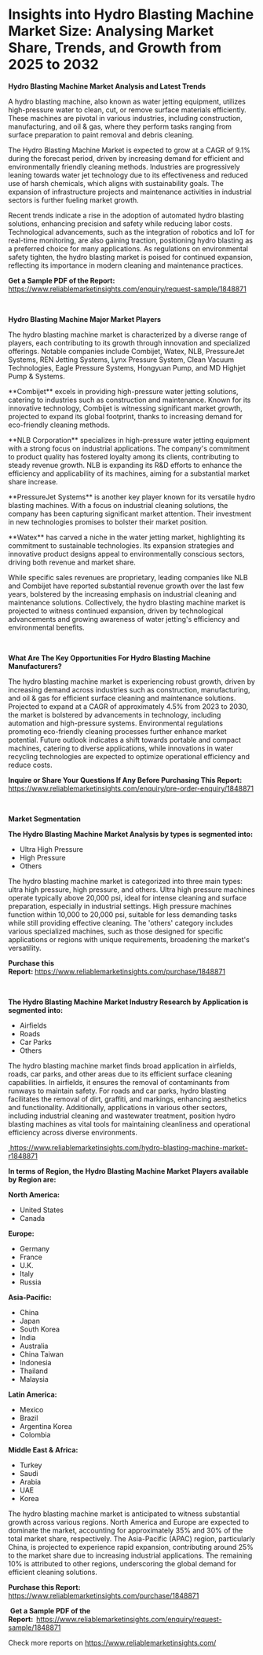 <p><h1>Insights into Hydro Blasting Machine Market Size: Analysing Market Share, Trends, and Growth from 2025 to 2032</h1></p><p><strong>Hydro Blasting Machine Market Analysis and Latest Trends</strong></p>
<p><p>A hydro blasting machine, also known as water jetting equipment, utilizes high-pressure water to clean, cut, or remove surface materials efficiently. These machines are pivotal in various industries, including construction, manufacturing, and oil & gas, where they perform tasks ranging from surface preparation to paint removal and debris cleaning.</p><p>The Hydro Blasting Machine Market is expected to grow at a CAGR of 9.1% during the forecast period, driven by increasing demand for efficient and environmentally friendly cleaning methods. Industries are progressively leaning towards water jet technology due to its effectiveness and reduced use of harsh chemicals, which aligns with sustainability goals. The expansion of infrastructure projects and maintenance activities in industrial sectors is further fueling market growth.</p><p>Recent trends indicate a rise in the adoption of automated hydro blasting solutions, enhancing precision and safety while reducing labor costs. Technological advancements, such as the integration of robotics and IoT for real-time monitoring, are also gaining traction, positioning hydro blasting as a preferred choice for many applications. As regulations on environmental safety tighten, the hydro blasting market is poised for continued expansion, reflecting its importance in modern cleaning and maintenance practices.</p></p>
<p><strong>Get a Sample PDF of the Report:&nbsp;</strong> <a href="https://www.reliablemarketinsights.com/enquiry/request-sample/1848871?utm_campaign=2181&utm_medium=2&utm_source=Github&utm_content=ia&utm_term=11042025&utm_id=hydro-blasting-machine">https://www.reliablemarketinsights.com/enquiry/request-sample/1848871</a></p>
<p>&nbsp;</p>
<p><strong>Hydro Blasting Machine Major Market Players</strong></p>
<p><p>The hydro blasting machine market is characterized by a diverse range of players, each contributing to its growth through innovation and specialized offerings. Notable companies include Combijet, Watex, NLB, PressureJet Systems, REN Jetting Systems, Lynx Pressure System, Clean Vacuum Technologies, Eagle Pressure Systems, Hongyuan Pump, and MD Highjet Pump & Systems.</p><p>**Combijet** excels in providing high-pressure water jetting solutions, catering to industries such as construction and maintenance. Known for its innovative technology, Combijet is witnessing significant market growth, projected to expand its global footprint, thanks to increasing demand for eco-friendly cleaning methods.</p><p>**NLB Corporation** specializes in high-pressure water jetting equipment with a strong focus on industrial applications. The company's commitment to product quality has fostered loyalty among its clients, contributing to steady revenue growth. NLB is expanding its R&D efforts to enhance the efficiency and applicability of its machines, aiming for a substantial market share increase.</p><p>**PressureJet Systems** is another key player known for its versatile hydro blasting machines. With a focus on industrial cleaning solutions, the company has been capturing significant market attention. Their investment in new technologies promises to bolster their market position.</p><p>**Watex** has carved a niche in the water jetting market, highlighting its commitment to sustainable technologies. Its expansion strategies and innovative product designs appeal to environmentally conscious sectors, driving both revenue and market share.</p><p>While specific sales revenues are proprietary, leading companies like NLB and Combijet have reported substantial revenue growth over the last few years, bolstered by the increasing emphasis on industrial cleaning and maintenance solutions. Collectively, the hydro blasting machine market is projected to witness continued expansion, driven by technological advancements and growing awareness of water jetting's efficiency and environmental benefits.</p></p>
<p>&nbsp;</p>
<p><strong>What Are The Key Opportunities For Hydro Blasting Machine Manufacturers?</strong></p>
<p><p>The hydro blasting machine market is experiencing robust growth, driven by increasing demand across industries such as construction, manufacturing, and oil & gas for efficient surface cleaning and maintenance solutions. Projected to expand at a CAGR of approximately 4.5% from 2023 to 2030, the market is bolstered by advancements in technology, including automation and high-pressure systems. Environmental regulations promoting eco-friendly cleaning processes further enhance market potential. Future outlook indicates a shift towards portable and compact machines, catering to diverse applications, while innovations in water recycling technologies are expected to optimize operational efficiency and reduce costs.</p></p>
<p><strong>Inquire or Share Your Questions If Any Before Purchasing This Report:</strong> <a href="https://www.reliablemarketinsights.com/enquiry/pre-order-enquiry/1848871?utm_campaign=2181&utm_medium=2&utm_source=Github&utm_content=ia&utm_term=11042025&utm_id=hydro-blasting-machine">https://www.reliablemarketinsights.com/enquiry/pre-order-enquiry/1848871</a></p>
<p>&nbsp;</p>
<p><strong>Market Segmentation</strong></p>
<p><strong>The Hydro Blasting Machine Market Analysis by types is segmented into:</strong></p>
<p><ul><li>Ultra High Pressure</li><li>High Pressure</li><li>Others</li></ul></p>
<p><p>The hydro blasting machine market is categorized into three main types: ultra high pressure, high pressure, and others. Ultra high pressure machines operate typically above 20,000 psi, ideal for intense cleaning and surface preparation, especially in industrial settings. High pressure machines function within 10,000 to 20,000 psi, suitable for less demanding tasks while still providing effective cleaning. The 'others' category includes various specialized machines, such as those designed for specific applications or regions with unique requirements, broadening the market's versatility.</p></p>
<p><strong>Purchase this Report:&nbsp;</strong><a href="https://www.reliablemarketinsights.com/purchase/1848871?utm_campaign=2181&utm_medium=2&utm_source=Github&utm_content=ia&utm_term=11042025&utm_id=hydro-blasting-machine">https://www.reliablemarketinsights.com/purchase/1848871</a></p>
<p>&nbsp;</p>
<p><strong>The Hydro Blasting Machine Market Industry Research by Application is segmented into:</strong></p>
<p><ul><li>Airfields</li><li>Roads</li><li>Car Parks</li><li>Others</li></ul></p>
<p><p>The hydro blasting machine market finds broad application in airfields, roads, car parks, and other areas due to its efficient surface cleaning capabilities. In airfields, it ensures the removal of contaminants from runways to maintain safety. For roads and car parks, hydro blasting facilitates the removal of dirt, graffiti, and markings, enhancing aesthetics and functionality. Additionally, applications in various other sectors, including industrial cleaning and wastewater treatment, position hydro blasting machines as vital tools for maintaining cleanliness and operational efficiency across diverse environments.</p></p>
<p><a href="https://www.reliablemarketinsights.com/hydro-blasting-machine-market-r1848871?utm_campaign=2181&utm_medium=2&utm_source=Github&utm_content=ia&utm_term=11042025&utm_id=hydro-blasting-machine">&nbsp;https://www.reliablemarketinsights.com/hydro-blasting-machine-market-r1848871</a></p>
<p><strong>In terms of Region, the Hydro Blasting Machine Market Players available by Region are:</strong></p>
<p>
    <p> <strong> North America: </strong>
        <ul>
            <li>United States</li>
            <li>Canada</li>
        </ul>
        </p> 
    <p> <strong> Europe: </strong>
        <ul>
            <li>Germany</li>
            <li>France</li>
            <li>U.K.</li>
            <li>Italy</li>
            <li>Russia</li>
        </ul>
        </p> 
    <p> <strong> Asia-Pacific: </strong>
        <ul>
            <li>China</li>
            <li>Japan</li>
            <li>South Korea</li>
            <li>India</li>
            <li>Australia</li>
            <li>China Taiwan</li>
            <li>Indonesia</li>
            <li>Thailand</li>
            <li>Malaysia</li>
        </ul>
        </p> 
    <p> <strong> Latin America: </strong>
        <ul>
            <li>Mexico</li>
            <li>Brazil</li>
            <li>Argentina Korea</li>
            <li>Colombia</li>
        </ul>
        </p> 
    <p> <strong> Middle East & Africa: </strong>
        <ul>
            <li>Turkey</li>
            <li>Saudi</li>
            <li>Arabia</li>
            <li>UAE</li>
            <li>Korea</li>
        </ul>
    </p>
    </p>
<p><p>The hydro blasting machine market is anticipated to witness substantial growth across various regions. North America and Europe are expected to dominate the market, accounting for approximately 35% and 30% of the total market share, respectively. The Asia-Pacific (APAC) region, particularly China, is projected to experience rapid expansion, contributing around 25% to the market share due to increasing industrial applications. The remaining 10% is attributed to other regions, underscoring the global demand for efficient cleaning solutions.</p></p>
<p><strong>Purchase this Report: </strong><a href="https://www.reliablemarketinsights.com/purchase/1848871?utm_campaign=2181&utm_medium=2&utm_source=Github&utm_content=ia&utm_term=11042025&utm_id=hydro-blasting-machine">https://www.reliablemarketinsights.com/purchase/1848871</a></p>
<p>&nbsp;<strong>Get a Sample PDF of the Report:&nbsp;&nbsp;</strong><a href="https://www.reliablemarketinsights.com/enquiry/request-sample/1848871?utm_campaign=2181&utm_medium=2&utm_source=Github&utm_content=ia&utm_term=11042025&utm_id=hydro-blasting-machine">https://www.reliablemarketinsights.com/enquiry/request-sample/1848871</a></p>
<p><strong></strong></p>
<p>Check more reports on <a href="https://www.reliablemarketinsights.com/?utm_campaign=2181&utm_medium=2&utm_source=Github&utm_content=ia&utm_term=11042025&utm_id=hydro-blasting-machine">https://www.reliablemarketinsights.com/</a></p>